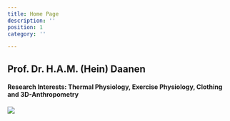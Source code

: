 ```yaml
---
title: Home Page
description: ''
position: 1
category: ''

---
```

## Prof. Dr. H.A.M. (Hein) Daanen

#### Research Interests: Thermal Physiology, Exercise Physiology, Clothing and 3D-Anthropometry

![](images/heindaanen21.jpg)
